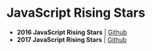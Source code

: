 # JavaScript Rising Stars

- **2016 JavaScript Rising Stars** | [Github](https://risingstars2016.js.org/)
- **2017 JavaScript Rising Stars** | [Github](https://risingstars.js.org/2017/en)